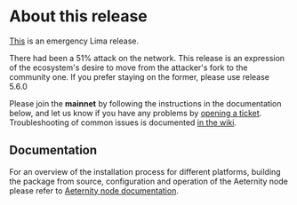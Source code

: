 # About this release

[This](https://github.com/aeternity/aeternity/releases/tag/v5.6.3) is an emergency Lima release.

There had been a 51% attack on the network. This release is an expression of
the ecosystem's desire to move from the attacker's fork to the community one.
If you prefer staying on the former, please use release 5.6.0

Please join the **mainnet** by following the instructions in the documentation below,
and let us know if you have any problems by [opening a ticket](https://github.com/aeternity/aeternity/issues).
Troubleshooting of common issues is documented [in the wiki](https://github.com/aeternity/aeternity/wiki/Troubleshooting).

## Documentation

For an overview of the installation process for different platforms,
building the package from source, configuration and operation of the Aeternity
node please refer to [Aeternity node documentation](https://docs.aeternity.io/).

